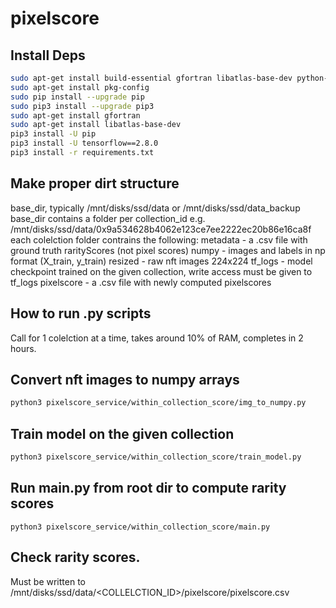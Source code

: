 # pixelscore

## Install Deps

```sh
sudo apt-get install build-essential gfortran libatlas-base-dev python-pip python-dev
sudo apt-get install pkg-config
sudo pip install --upgrade pip
sudo pip3 install --upgrade pip3
sudo apt-get install gfortran
sudo apt-get install libatlas-base-dev
pip3 install -U pip
pip3 install -U tensorflow==2.8.0
pip3 install -r requirements.txt
```

## Make proper dirt structure

base_dir, typically /mnt/disks/ssd/data or /mnt/disks/ssd/data_backup
base_dir contains a folder per collection_id e.g.
/mnt/disks/ssd/data/0x9a534628b4062e123ce7ee2222ec20b86e16ca8f 
each colelction folder contrains the following:
metadata -  a .csv file with ground truth rarityScores (not pixel scores)
numpy - images and labels in np format (X_train, y_train)
resized - raw nft images 224x224
tf_logs - model checkpoint trained on the given collection, write access must be given to tf_logs
pixelscore - a .csv file with newly computed pixelscores

## How to run .py scripts

Call for 1 colelction at a time, takes around 10% of RAM, completes in 2 hours.

## Convert nft images to numpy arrays

```sh
python3 pixelscore_service/within_collection_score/img_to_numpy.py
```

## Train model on the given collection

```sh
python3 pixelscore_service/within_collection_score/train_model.py
```

## Run main.py from root dir to compute rarity scores

```
python3 pixelscore_service/within_collection_score/main.py
```

## Check rarity scores.

Must be written to 
/mnt/disks/ssd/data/<COLLELCTION_ID>/pixelscore/pixelscore.csv
